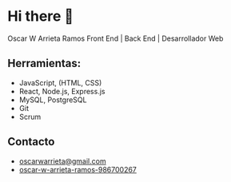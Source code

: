 # Hi there 👋

Oscar W Arrieta Ramos
Front End | Back End | Desarrollador Web

## Herramientas: 
-  JavaScript, (HTML, CSS)
-  React, Node.js, Express.js
-  MySQL, PostgreSQL
-  Git
-  Scrum
 
## Contacto
-  oscarwarrieta@gmail.com
-  [oscar-w-arrieta-ramos-986700267](https://www.linkedin.com/in/oscar-w-arrieta-ramos-986700267/)
